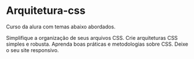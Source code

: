 # Arquitetura-css
Curso da alura com temas abaixo abordados.

Simplifique a organização de seus arquivos CSS.
Crie arquiteturas CSS simples e robusta.
Aprenda boas práticas e metodologias sobre CSS.
Deixe o seu site responsivo.
